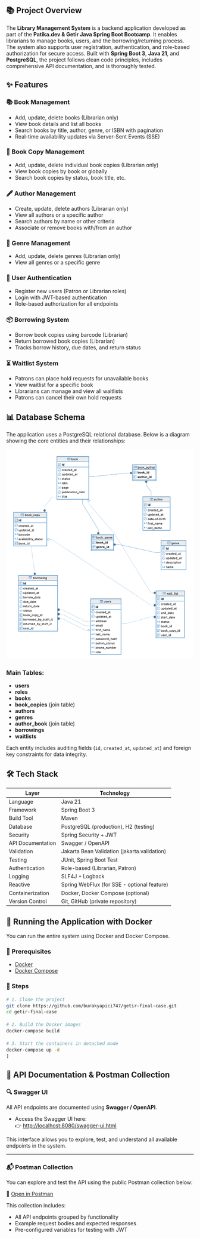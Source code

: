 ## 📚 Project Overview

The **Library Management System** is a backend application developed as part of the **Patika.dev & Getir Java Spring Boot Bootcamp**. It enables librarians to manage books, users, and the borrowing/returning process. The system also supports user registration, authentication, and role-based authorization for secure access. Built with **Spring Boot 3**, **Java 21**, and **PostgreSQL**, the project follows clean code principles, includes comprehensive API documentation, and is thoroughly tested.


## ✨ Features

### 📚 Book Management
- Add, update, delete books (Librarian only)
- View book details and list all books
- Search books by title, author, genre, or ISBN with pagination
- Real-time availability updates via Server-Sent Events (SSE)

### 🔖 Book Copy Management
- Add, update, delete individual book copies (Librarian only)
- View book copies by book or globally
- Search book copies by status, book title, etc.

### 🖋️ Author Management
- Create, update, delete authors (Librarian only)
- View all authors or a specific author
- Search authors by name or other criteria
- Associate or remove books with/from an author

### 🧩 Genre Management
- Add, update, delete genres (Librarian only)
- View all genres or a specific genre

### 👥 User Authentication
- Register new users (Patron or Librarian roles)
- Login with JWT-based authentication
- Role-based authorization for all endpoints

### 📦 Borrowing System
- Borrow book copies using barcode (Librarian)
- Return borrowed book copies (Librarian)
- Tracks borrow history, due dates, and return status

### ⏳ Waitlist System
- Patrons can place hold requests for unavailable books
- View waitlist for a specific book
- Librarians can manage and view all waitlists
- Patrons can cancel their own hold requests


## 📊 Database Schema

The application uses a PostgreSQL relational database. Below is a diagram showing the core entities and their relationships:

![Database Diagram](database-schema.png)

### Main Tables:
- **users**
- **roles**
- **books**
- **book_copies** (join table)
- **authors**
- **genres**
- **author_book** (join table)
- **borrowings**
- **waitlists**

Each entity includes auditing fields (`id`, `created_at`, `updated_at`) and foreign key constraints for data integrity.


## 🛠️ Tech Stack

| Layer           | Technology                                   |
|------------------|-----------------------------------------------|
| Language         | Java 21                                       |
| Framework        | Spring Boot 3                                 |
| Build Tool       | Maven                                         |
| Database         | PostgreSQL (production), H2 (testing)         |
| Security         | Spring Security + JWT                         |
| API Documentation| Swagger / OpenAPI                            |
| Validation       | Jakarta Bean Validation (jakarta.validation) |
| Testing          | JUnit, Spring Boot Test                       |
| Authentication   | Role-based (Librarian, Patron)               |
| Logging          | SLF4J + Logback                               |
| Reactive         | Spring WebFlux (for SSE - optional feature)   |
| Containerization | Docker, Docker Compose (optional)            |
| Version Control  | Git, GitHub (private repository)              |


## 🐳 Running the Application with Docker

You can run the entire system using Docker and Docker Compose.

### 🧩 Prerequisites
- [Docker](https://www.docker.com/)
- [Docker Compose](https://docs.docker.com/compose/)

### 🚀 Steps

```bash
# 1. Clone the project
git clone https://github.com/burakyapici747/getir-final-case.git
cd getir-final-case

# 2. Build the Docker images
docker-compose build

# 3. Start the containers in detached mode
docker-compose up -d
]
```


## 📖 API Documentation & Postman Collection

### 🔍 Swagger UI

All API endpoints are documented using **Swagger / OpenAPI**.

- Access the Swagger UI here:  
  👉 [http://localhost:8080/swagger-ui.html](http://localhost:8080/swagger-ui.html)

This interface allows you to explore, test, and understand all available endpoints in the system.

---

### 📬 Postman Collection

You can explore and test the API using the public Postman collection below:

🔗 [Open in Postman](https://elements.getpostman.com/redirect?entityId=17854443-38ac9bb2-2122-4891-b198-e00c56c5f9a9&entityType=collection)

This collection includes:
- All API endpoints grouped by functionality
- Example request bodies and expected responses
- Pre-configured variables for testing with JWT